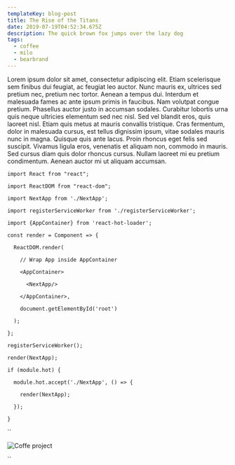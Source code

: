 ```yaml
---
templateKey: blog-post
title: The Rise of the Titans
date: 2019-07-19T04:52:34.675Z
description: The quick brown fox jumps over the lazy dog
tags:
  - coffee
  - milo
  - bearbrand
---
```

Lorem ipsum dolor sit amet, consectetur adipiscing elit. Etiam scelerisque sem finibus dui feugiat, ac feugiat leo auctor. Nunc mauris ex, ultrices sed pretium nec, pretium nec tortor. Aenean a tempus dui. Interdum et malesuada fames ac ante ipsum primis in faucibus. Nam volutpat congue pretium. Phasellus auctor justo in accumsan sodales. Curabitur lobortis urna quis neque ultricies elementum sed nec nisl. Sed vel blandit eros, quis laoreet nisl. Etiam quis metus at mauris convallis tristique. Cras fermentum, dolor in malesuada cursus, est tellus dignissim ipsum, vitae sodales mauris nunc in magna. Quisque quis ante lacus. Proin rhoncus eget felis sed suscipit. Vivamus ligula eros, venenatis et aliquam non, commodo in mauris. Sed cursus diam quis dolor rhoncus cursus. Nullam laoreet mi eu pretium condimentum. Aenean auctor mi ut aliquam accumsan.

`import React from "react";`

`import ReactDOM from "react-dom";`

`import NextApp from './NextApp';`

`import registerServiceWorker from './registerServiceWorker';`

`import {AppContainer} from 'react-hot-loader';`

`const render = Component => {`

`  ReactDOM.render(`

`    // Wrap App inside AppContainer`

`    <AppContainer>`

`      <NextApp/>`

`    </AppContainer>,`

`    document.getElementById('root')`

`  );`

`};`

`registerServiceWorker();`

`render(NextApp);`

`if (module.hot) {`

`  module.hot.accept('./NextApp', () => {`

`    render(NextApp);`

`  });`

`}`

``

![Coffe project](/img/chemex.jpg "The Great Coffee")

``
